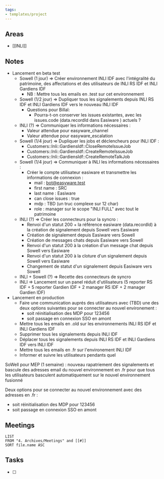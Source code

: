 ```yaml
---
tags:
- templates/project
---
```

## Areas
- [[INLI]]

## Notes
- Lancement en beta test
	- Sowell (1 jour) => Créer environnement INLI IDF avec l'intégralité du patrimoine,  des affectations et des utilisateurs de INLI RS IDF et INLI Gardiens IDF 
		- NB : Mettre tous les emails en .test sur cet environnement
	- Sowell (1/2 jour) => Dupliquer tous les signalements depuis INLI RS IDF et INLI Gardiens IDF vers le nouveau INLI IDF
		- Questions pour Billal:
			- Pourra-t-on conserver les issues existantes, avec les issues.code (data.recordId dans Easiware ) actuels ? 
	- INLI (?) => Communiquer les informations nécessaires :
		- Valeur attendue pour easyware_channel
		- Valeur attendue pour easyware_escalation
	- Sowell (1/4 jour) => Dupliquer les jobs et déclencheurs pour INLI IDF :
		- Customers::Inli::GardiensIdf::CloseRemoteIssueJob
		- Customers::Inli::GardiensIdf::CreateRemoteIssueJob
		- Customers::Inli::GardiensIdf::CreateRemoteTalkJob
	- Sowell (1/4 jour) => Communiquer à INLI les informations nécessaires :
		- Créer le compte utilisateur easiware et transmettre les informations de connexion :
			- mail : bot@easyware.test
			- first name : SRC
			- last name : Easiware
			- can close issues : true
			- mdp : TBD (un truc complexe sur 12 char)
			- role : manager sur le scope "INLI FULL" avec tout le patrimoine
	- INLI (?) => Créer les connecteurs pour la syncro :
		- Renvoi d'un statut 200 + la référence easiware (data.recordId) à la création de signalement depuis Sowell vers Easiware
		- Création de signalement depuis Easiware vers Sowell
		- Création de messages chats depuis Easiware vers Sowell
		- Renvoi d'un statut 200 à la création d'un message chat depuis Sowell vers Easiware
		- Renvoi d'un statut 200 à la cloture d'un signalement depuis Sowell vers Easiware
		- Changement de statut d'un signalement depuis Easiware vers Sowell
	- INLI + Sowell (?) => Recette des connecteurs de syncro 
	- INLI => Lancement sur un panel réduit d'utilisateurs (5 reporter RS IDF + 5 reporter Gardien IDF + 2 manager RS IDF + 2 manager Gardien IDF)
- Lancement en production
	- Faire une communication auprés des utilisateurs avec (TBD) une des deux options suivantes pour se connecter au nouvel environement :
		- soit réinitialisation des MDP pour 123456  
		- soit passage en connexion SSO en amont
	- Mettre tous les emails en .old sur les environnements INLI RS IDF et INLI Gardiens IDF
	- Supprimer tous les signalements depuis INLI IDF
	- Déplacer tous les signalements depuis INLI RS IDF et INLI Gardiens IDF vers INLI IDF
	- Mettre tous les emails en .fr sur l'environement INLI IDF
	- Informer et suivre les utilisateurs pendants quel
  

  
SoWell pour MEP (1 semaine) : nouveau rapatriement des signalements et bascule des adresses email du nouvel environnement en .fr pour que tous les utilisateurs basculent automatiquement sur le nouvel environnement fusionné   
  
Deux options pour se connecter au nouvel environnement avec des adresses en .fr :   
- soit réinitialisation des MDP pour 123456  
- soit passage en connexion SSO en amont
## Meetings
```dataview
LIST
FROM "4. Archives/Meetings" and [[#]]
SORT file.name ASC
```
## Tasks 
- [ ]
